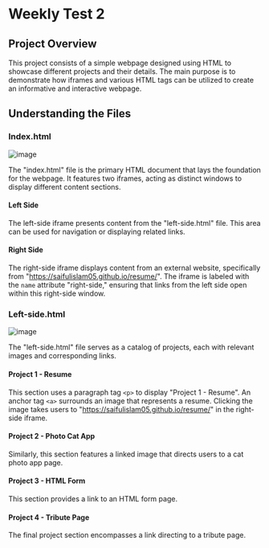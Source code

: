 # Weekly Test 2

## Project Overview

This project consists of a simple webpage designed using HTML to showcase different projects and their details. The main purpose is to demonstrate how iframes and various HTML tags can be utilized to create an informative and interactive webpage.

## Understanding the Files

### Index.html
![image](https://github.com/saifulislam05/frontend-2nd-test/assets/73392705/f7e194a9-3dd3-429c-b92c-d67a98c608c3)

The "index.html" file is the primary HTML document that lays the foundation for the webpage. It features two iframes, acting as distinct windows to display different content sections.

#### Left Side

The left-side iframe presents content from the "left-side.html" file. This area can be used for navigation or displaying related links.

#### Right Side

The right-side iframe displays content from an external website, specifically from "https://saifulislam05.github.io/resume/". The iframe is labeled with the `name` attribute "right-side," ensuring that links from the left side open within this right-side window.

### Left-side.html
![image](https://github.com/saifulislam05/frontend-2nd-test/assets/73392705/342fdfea-f8b1-4e5b-b178-c9134f7fba80)

The "left-side.html" file serves as a catalog of projects, each with relevant images and corresponding links.

#### Project 1 - Resume

This section uses a paragraph tag `<p>` to display "Project 1 - Resume". An anchor tag `<a>` surrounds an image that represents a resume. Clicking the image takes users to "https://saifulislam05.github.io/resume/" in the right-side iframe.

#### Project 2 - Photo Cat App

Similarly, this section features a linked image that directs users to a cat photo app page.

#### Project 3 - HTML Form

This section provides a link to an HTML form page.

#### Project 4 - Tribute Page

The final project section encompasses a link directing to a tribute page.

